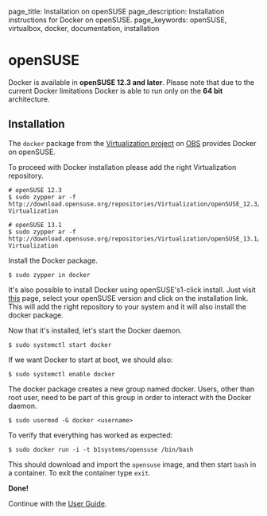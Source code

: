 page_title: Installation on openSUSE
page_description: Installation instructions for Docker on openSUSE.
page_keywords: openSUSE, virtualbox, docker, documentation, installation

# openSUSE

Docker is available in **openSUSE 12.3 and later**. Please note that due
to the current Docker limitations Docker is able to run only on the **64
bit** architecture.

## Installation

The `docker` package from the [Virtualization
project](https://build.opensuse.org/project/show/Virtualization) on
[OBS](https://build.opensuse.org/) provides Docker on openSUSE.

To proceed with Docker installation please add the right Virtualization
repository.

    # openSUSE 12.3
    $ sudo zypper ar -f http://download.opensuse.org/repositories/Virtualization/openSUSE_12.3/ Virtualization

    # openSUSE 13.1
    $ sudo zypper ar -f http://download.opensuse.org/repositories/Virtualization/openSUSE_13.1/ Virtualization

Install the Docker package.

    $ sudo zypper in docker

It's also possible to install Docker using openSUSE's1-click install.
Just visit [this](http://software.opensuse.org/package/docker) page,
select your openSUSE version and click on the installation link. This
will add the right repository to your system and it will also install
the docker package.

Now that it's installed, let's start the Docker daemon.

    $ sudo systemctl start docker

If we want Docker to start at boot, we should also:

    $ sudo systemctl enable docker

The docker package creates a new group named docker. Users, other than
root user, need to be part of this group in order to interact with the
Docker daemon.

    $ sudo usermod -G docker <username>

To verify that everything has worked as expected:

    $ sudo docker run -i -t b1systems/opensuse /bin/bash

This should download and import the `opensuse` image, and then start `bash` in a container. To exit the container type `exit`.

**Done!**

Continue with the [User Guide](/userguide/).


